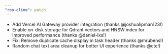 ```yaml
---
"roo-cline": patch
---
```


- Add Vercel AI Gateway provider integration (thanks @joshualipman123!)
- Enable on-disk storage for Qdrant vectors and HNSW index for improved performance (thanks @daniel-lxs!)
- Fix: Remove duplicate cache display in task header (thanks @mrubens!)
- Random chat text area cleanup for better UI experience (thanks @cte!)

